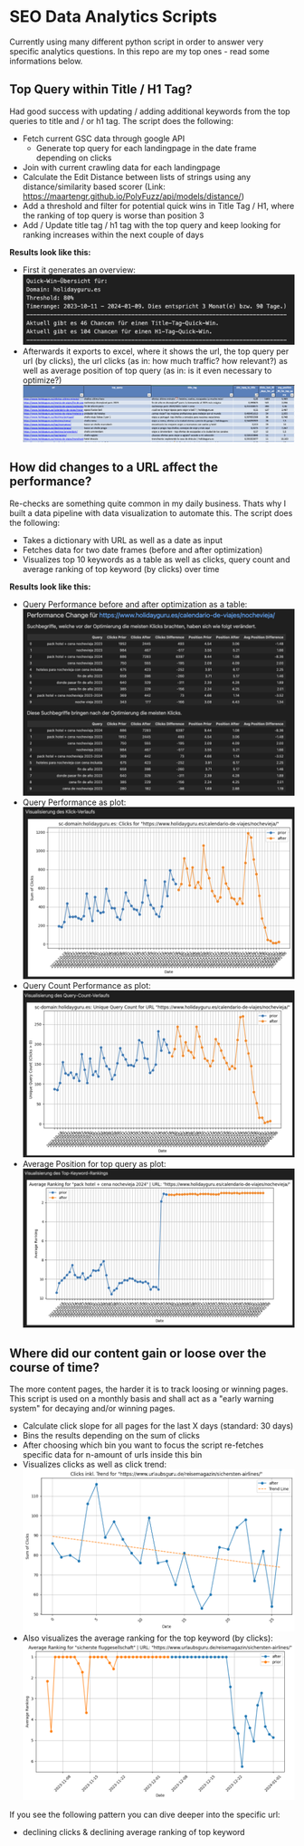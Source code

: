 # SEO Data Analytics Scripts
Currently using many different python script in order to answer very specific analytics questions. In this repo are my top ones - read some informations below.

## Top Query within Title / H1 Tag?
Had good success with updating / adding additional keywords from the top queries to title and / or h1 tag. The script does the following:
- Fetch current GSC data through google API
  - Generate top query for each landingpage in the date frame depending on clicks
- Join with current crawling data for each landingpage
- Calculate the Edit Distance between lists of strings using any distance/similarity based scorer (Link: https://maartengr.github.io/PolyFuzz/api/models/distance/)
- Add a threshold and filter for potential quick wins in Title Tag / H1, where the ranking of top query is worse than position 3
- Add / Update title tag / h1 tag with the top query and keep looking for ranking increases within the next couple of days

**Results look like this:**
- First it generates an overview:![Alt text](<Screenshot 2024-01-09 at 14.18.06.png>)
- Afterwards it exports to excel, where it shows the url, the top query per url (by clicks), the url clicks (as in: how much traffic? how relevant?) as well as average position of top query (as in: is it even necessary to optimize?) ![Alt text](<Screenshot 2024-01-09 at 14.21.48.png>)

## How did changes to a URL affect the performance?
Re-checks are something quite common in my daily business. Thats why I built a data pipeline with data visualization to automate this. The script does the following:
- Takes a dictionary with URL as well as a date as input
- Fetches data for two date frames (before and after optimization)
- Visualizes top 10 keywords as a table as well as clicks, query count and average ranking of top keyword (by clicks) over time

**Results look like this:**
- Query Performance before and after optimization as a table: ![Alt text](<Screenshot 2024-01-09 at 14.27.33.png>)
- Query Performance as plot: ![Alt text](<Screenshot 2024-01-09 at 14.27.37.png>)
- Query Count Performance as plot: ![Alt text](<Screenshot 2024-01-09 at 14.27.40.png>)
- Average Position for top query as plot: ![Alt text](<Screenshot 2024-01-09 at 14.27.45.png>)

## Where did our content gain or loose over the course of time?
The more content pages, the harder it is to track loosing or winning pages. This script is used on a monthly basis and shall act as a "early warning system" for decaying and/or winning pages. 
- Calculate click slope for all pages for the last X days (standard: 30 days)
- Bins the results depending on the sum of clicks
- After choosing which bin you want to focus the script re-fetches specific data for n-amount of urls inside this bin
- Visualizes clicks as well as click trend: ![Alt text](image.png)
- Also visualizes the average ranking for the top keyword (by clicks): ![Alt text](image-1.png)

If you see the following pattern you can dive deeper into the specific url:
- declining clicks & declining average ranking of top keyword
